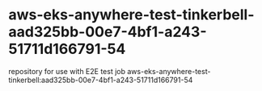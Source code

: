 # aws-eks-anywhere-test-tinkerbell-aad325bb-00e7-4bf1-a243-51711d166791-54
repository for use with E2E test job aws-eks-anywhere-test-tinkerbell:aad325bb-00e7-4bf1-a243-51711d166791-54
